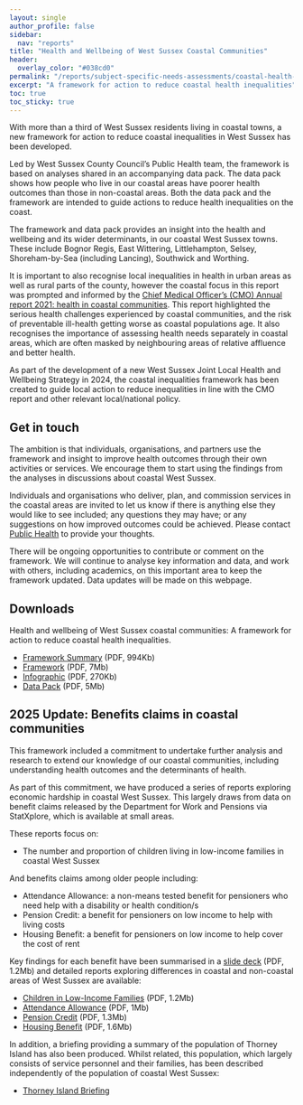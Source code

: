```yaml
---
layout: single
author_profile: false
sidebar:
  nav: "reports"
title: "Health and Wellbeing of West Sussex Coastal Communities"
header:
  overlay_color: "#038cd0"
permalink: "/reports/subject-specific-needs-assessments/coastal-health-inequalities/"
excerpt: "A framework for action to reduce coastal health inequalities"
toc: true
toc_sticky: true
---
```

With more than a third of West Sussex residents living in coastal towns, a new framework for action to reduce coastal inequalities in West Sussex has been developed. 

Led by West Sussex County Council’s Public Health team, the framework is based on analyses shared in an accompanying data pack. The data pack shows how people who live in our coastal areas have poorer health outcomes than those in non-coastal areas. Both the data pack and the framework are intended to guide actions to reduce health inequalities on the coast.

The framework and data pack provides an insight into the health and wellbeing and its wider determinants, in our coastal West Sussex towns. These include Bognor Regis, East Wittering, Littlehampton, Selsey, Shoreham-by-Sea (including Lancing), Southwick and Worthing.

It is important to also recognise local inequalities in health in urban areas as well as rural parts of the county, however the coastal focus in this report was prompted and informed by the [Chief Medical Officer’s (CMO) Annual report 2021: health in coastal communities](https://assets.publishing.service.gov.uk/government/uploads/system/uploads/attachment_data/file/1005217/cmo-annual_report-2021-health-in-coastal-communities-summary-and-recommendations-accessible.pdf). This report highlighted the serious health challenges experienced by coastal communities, and the risk of preventable ill-health getting worse as coastal populations age. It also recognises the importance of assessing health needs separately in coastal areas, which are often masked by neighbouring areas of relative affluence and better health.

As part of the development of a new West Sussex Joint Local Health and Wellbeing Strategy in 2024, the coastal inequalities framework has been created to guide local action to reduce inequalities in line with the CMO report and other relevant local/national policy.

## Get in touch

The ambition is that individuals, organisations, and partners use the framework and insight to improve health outcomes through their own activities or services. We encourage them to start using the findings from the analyses in discussions about coastal West Sussex.

Individuals and organisations who deliver, plan, and commission services in the coastal areas are invited to let us know if there is anything else they would like to see included; any questions they may have; or any suggestions on how improved outcomes could be achieved. Please contact <a href="mailto:publichealth@westsussex.gov.uk?subject=Coastal Health Inequalities Framework">Public Health</a> to provide your thoughts.

There will be ongoing opportunities to contribute or comment on the framework. We will continue to analyse key information and data, and work with others, including academics, on this important area to keep the framework updated. Data updates will be made on this webpage. 

## Downloads

Health and wellbeing of West Sussex coastal communities: A framework for action to reduce coastal health inequalities.
* [Framework Summary](/assets/core/west-sussex-coastal-inequalities-summary-v1.pdf) (PDF, 994Kb)
* [Framework](/assets/core/west-sussex-coastal-inequalities-framework-v1.pdf) (PDF, 7Mb)
* [Infographic](/assets/core/west-sussex-coastal-inequalities-infographic-v1.pdf) (PDF, 270Kb)
* [Data Pack](/assets/core/west-sussex-coastal-inequalities-data-pack-v1.pdf) (PDF, 5Mb)

## 2025 Update: Benefits claims in coastal communities

This framework included a commitment to undertake further analysis and research to extend our knowledge of our coastal communities, including understanding health outcomes and the determinants of health.

As part of this commitment, we have produced a series of reports exploring economic hardship in coastal West Sussex. This largely draws from data on benefit claims released by the Department for Work and Pensions via StatXplore, which is available at small areas. 

These reports focus on:

* The number and proportion of children living in low-income families in coastal West Sussex

And benefits claims among older people including:

* Attendance Allowance: a non-means tested benefit for pensioners who need help with a disability or health condition/s   
* Pension Credit: a benefit for pensioners on low income to help with living costs
* Housing Benefit: a benefit for pensioners on low income to help cover the cost of rent

Key findings for each benefit have been summarised in a [slide deck](/assets/pdf/coastal_briefings/2025_07_Summary_of_Benefit_Claims.pdf) (PDF, 1.2Mb) and detailed reports exploring differences in coastal and non-coastal areas of West Sussex are available:

* [Children in Low-Income Families](/assets/pdf/coastal_briefings/2024_11_Child_Poverty_V2.pdf) (PDF, 1.2Mb)
* [Attendance Allowance](/assets/pdf/coastal_briefings/2024_12_Attendance_Allowance_V2.pdf) (PDF, 1Mb)
* [Pension Credit](/assets/pdf/coastal_briefings/2024_12_12_Pension_Credit.pdf) (PDF, 1.3Mb)
* [Housing Benefit](/assets/pdf/coastal_briefings/2025_01_08_Housing_Benefit.pdf) (PDF, 1.6Mb)

In addition, a briefing providing a summary of the population of Thorney Island has also been produced. Whilst related, this population, which largely consists of service personnel and their families, has been described independently of the population of coastal West Sussex:

* [Thorney Island Briefing](https://jsna.westsussex.gov.uk/reports/subject-specific-needs-assessments/thorney-briefing/)
